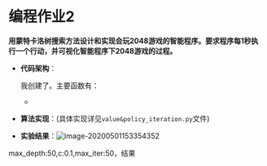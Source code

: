 # 编程作业2

**用蒙特卡洛树搜索方法设计和实现会玩2048游戏的智能程序。要求程序每1秒执行一个行动，并可视化智能程序下2048游戏的过程。**

+ **代码架构**：

  我创建了。主要函数有：

  + 
    
  
+ **算法实现**：(具体实现详见`value&policy_iteration.py`文件)

  

  

+ **实验结果**：![image-20200501153354352](C:\Users\Jaqen\AppData\Roaming\Typora\typora-user-images\image-20200501153354352.png)


max_depth:50,c:0.1,max_iter:50，结果